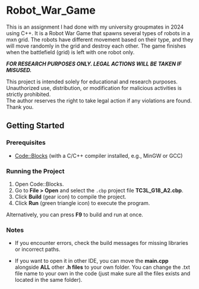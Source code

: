 # Robot_War_Game
This is an assignment I had done with my university groupmates in 2024 using C++. It is a Robot War Game that spawns several types of robots in a mxn grid. The robots have different movement based on their type, and they will move randomly in the grid and destroy each other. The game finishes when the battlefield (grid) is left with one robot only.

 ***FOR RESEARCH PURPOSES ONLY. LEGAL ACTIONS WILL BE TAKEN IF MISUSED.***

This project is intended solely for educational and research purposes.  
Unauthorized use, distribution, or modification for malicious activities is strictly prohibited.  
The author reserves the right to take legal action if any violations are found.
Thank you.

## Getting Started

### Prerequisites

- [Code::Blocks](http://www.codeblocks.org/) (with a C/C++ compiler installed, e.g., MinGW or GCC)

### Running the Project

1. Open Code::Blocks.
2. Go to **File > Open** and select the `.cbp` project file **TC3L_G18_A2.cbp**.
3. Click **Build** (gear icon) to compile the project.
4. Click **Run** (green triangle icon) to execute the program.

Alternatively, you can press **F9** to build and run at once.

### Notes

- If you encounter errors, check the build messages for missing libraries or incorrect paths.

- If you want to open it in other IDE, you can move the **main.cpp** alongside **ALL** other **.h files** to your own folder. You can change the .txt file name to your own in the code (just make sure all the files exists and located in the same folder).
